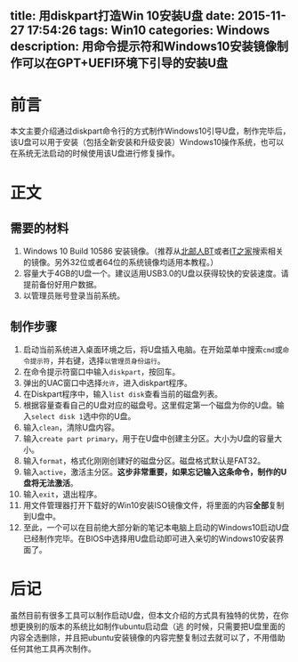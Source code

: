 title: 用diskpart打造Win 10安装U盘
date: 2015-11-27 17:54:26
tags: Win10
categories: Windows
description: 用命令提示符和Windows10安装镜像制作可以在GPT+UEFI环境下引导的安装U盘
---
# 前言
本文主要介绍通过diskpart命令行的方式制作Windows10引导U盘，制作完毕后，该U盘可以用于安装（包括全新安装和升级安装）Windows10操作系统，也可以在系统无法启动的时候使用该U盘进行修复操作。
<!--more-->
# 正文
## 需要的材料
1. Windows 10 Build 10586 安装镜像。（推荐从[北邮人BT](http://bt.byr.cn)或者[IT之家](http://www.ithome.com)搜索相关的镜像。另外32位或者64位的系统镜像均适用本教程。）
2. 容量大于4GB的U盘一个。建议适用USB3.0的U盘以获得较快的安装速度。请提前备份好用户数据。
3. 以管理员账号登录当前系统。
## 制作步骤
1. 启动当前系统进入桌面环境之后，将U盘插入电脑。在开始菜单中搜索`cmd`或`命令提示符`，并右键，选择`以管理员身份运行`。
2. 在命令提示符窗口中输入`diskpart`，按回车。
3. 弹出的UAC窗口中选择`允许`，进入diskpart程序。
4. 在Diskpart程序中，输入`list disk`查看当前的磁盘列表。
5. 根据容量查看自己的U盘对应的磁盘号。这里假定第一个磁盘为你的U盘。输入`select disk 1`选中你的U盘。
6. 输入`clean`，清除U盘内容。
7. 输入`create part primary`，用于在U盘中创建主分区。大小为U盘的容量大小。
8. 输入`format`，格式化刚刚创建好的磁盘分区。磁盘格式默认是FAT32。
9. 输入`active`，激活主分区。**这步非常重要，如果忘记输入这条命令，制作的U盘将无法激活**。
10. 输入`exit`，退出程序。
11. 用文件管理器打开下载好的Win10安装ISO镜像文件，将里面的内容**全部**复制到U盘中。
12. 至此，一个可以在目前绝大部分新的笔记本电脑上启动的Windows10启动U盘已经制作完毕。在BIOS中选择用U盘启动即可进入亲切的Windows10安装界面了。
# 后记
虽然目前有很多工具可以制作启动U盘，但本文介绍的方式具有独特的优势，在你想更换别的版本的系统比如制作ubuntu启动盘（逃 的时候，只需要把U盘里面的内容全选删除，并且把ubuntu安装镜像的内容完整复制过去就可以了，不用借助任何其他工具再次制作。